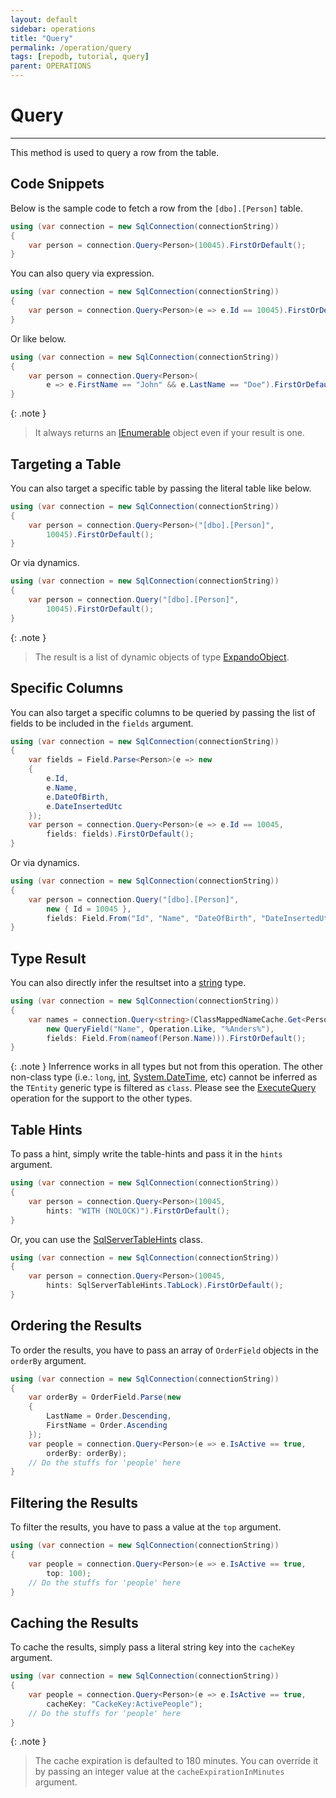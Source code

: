 ```yaml
---
layout: default
sidebar: operations
title: "Query"
permalink: /operation/query
tags: [repodb, tutorial, query]
parent: OPERATIONS
---
```


# Query

---

This method is used to query a row from the table.

## Code Snippets

Below is the sample code to fetch a row from the `[dbo].[Person]` table.

```csharp
using (var connection = new SqlConnection(connectionString))
{
    var person = connection.Query<Person>(10045).FirstOrDefault();
}
```

You can also query via expression.

```csharp
using (var connection = new SqlConnection(connectionString))
{
    var person = connection.Query<Person>(e => e.Id == 10045).FirstOrDefault();
}
```

Or like below.

```csharp
using (var connection = new SqlConnection(connectionString))
{
    var person = connection.Query<Person>(
        e => e.FirstName == "John" && e.LastName == "Doe").FirstOrDefault();
}
```

{: .note }
> It always returns an [IEnumerable<T>](https://learn.microsoft.com/en-us/dotnet/api/system.collections.generic.ienumerable-1?view=net-7.0) object even if your result is one.

## Targeting a Table

You can also target a specific table by passing the literal table like below.

```csharp
using (var connection = new SqlConnection(connectionString))
{
    var person = connection.Query<Person>("[dbo].[Person]",
        10045).FirstOrDefault();
}
```

Or via dynamics.

```csharp
using (var connection = new SqlConnection(connectionString))
{
    var person = connection.Query("[dbo].[Person]",
        10045).FirstOrDefault();
}
```

{: .note }
> The result is a list of dynamic objects of type [ExpandoObject](https://learn.microsoft.com/en-us/dotnet/api/system.dynamic.expandoobject?view=net-7.0).

## Specific Columns

You can also target a specific columns to be queried by passing the list of fields to be included in the `fields` argument.

```csharp
using (var connection = new SqlConnection(connectionString))
{
    var fields = Field.Parse<Person>(e => new
    {
        e.Id,
        e.Name,
        e.DateOfBirth,
        e.DateInsertedUtc
    });
    var person = connection.Query<Person>(e => e.Id == 10045,
        fields: fields).FirstOrDefault();
}
```

Or via dynamics.

```csharp
using (var connection = new SqlConnection(connectionString))
{
    var person = connection.Query("[dbo].[Person]",
        new { Id = 10045 },
        fields: Field.From("Id", "Name", "DateOfBirth", "DateInsertedUtc")).FirstOrDefault();
}
```

## Type Result

You can also directly infer the resultset into a [string](https://learn.microsoft.com/en-us/dotnet/api/system.string?view=net-7.0) type.

```csharp
using (var connection = new SqlConnection(connectionString))
{
    var names = connection.Query<string>(ClassMappedNameCache.Get<Person>(),
        new QueryField("Name", Operation.Like, "%Anders%"),
        fields: Field.From(nameof(Person.Name))).FirstOrDefault();
}
```

{: .note }
Inferrence works in all types but not from this operation. The other non-class type (i.e.: `long`, [int](https://learn.microsoft.com/en-us/dotnet/csharp/language-reference/builtin-types/integral-numeric-types), [System.DateTime](https://learn.microsoft.com/en-us/dotnet/api/system.datetime?view=net-7.0), etc) cannot be inferred as the `TEntity` generic type is filtered as `class`. Please see the [ExecuteQuery](/operation/executequery) operation for the support to the other types.

## Table Hints

To pass a hint, simply write the table-hints and pass it in the `hints` argument.

```csharp
using (var connection = new SqlConnection(connectionString))
{
    var person = connection.Query<Person>(10045,
        hints: "WITH (NOLOCK)").FirstOrDefault();
}
```

Or, you can use the [SqlServerTableHints](/class/sqlservertablehints) class.

```csharp
using (var connection = new SqlConnection(connectionString))
{
    var person = connection.Query<Person>(10045,
        hints: SqlServerTableHints.TabLock).FirstOrDefault();
}
```

## Ordering the Results

To order the results, you have to pass an array of `OrderField` objects in the `orderBy` argument.

```csharp
using (var connection = new SqlConnection(connectionString))
{
    var orderBy = OrderField.Parse(new
    {
        LastName = Order.Descending,
        FirstName = Order.Ascending
    });
    var people = connection.Query<Person>(e => e.IsActive == true,
        orderBy: orderBy);
    // Do the stuffs for 'people' here
}
```

## Filtering the Results

To filter the results, you have to pass a value at the `top` argument.

```csharp
using (var connection = new SqlConnection(connectionString))
{
    var people = connection.Query<Person>(e => e.IsActive == true,
        top: 100);
    // Do the stuffs for 'people' here
}
```

## Caching the Results

To cache the results, simply pass a literal string key into the `cacheKey` argument.

```csharp
using (var connection = new SqlConnection(connectionString))
{
    var people = connection.Query<Person>(e => e.IsActive == true,
        cacheKey: "CackeKey:ActivePeople");
    // Do the stuffs for 'people' here
}
```

{: .note }
> The cache expiration is defaulted to 180 minutes. You can override it by passing an integer value at the `cacheExpirationInMinutes` argument.
